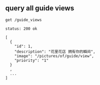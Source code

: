 ## query all guide views

```
get /guide_views
```

```
status: 200 ok

[
  { 
    "id": 1,
    "description": "花里花店 拥有你的瞬间",
    "image": "/pictures/of/guide/view",
    "priority": "1"
  }
  ,
  ...
]
```
